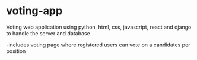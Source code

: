 # voting-app
Voting web application using python, html, css, javascript, react and django to handle the server and database

-includes voting page where registered users can vote on a candidates per position
